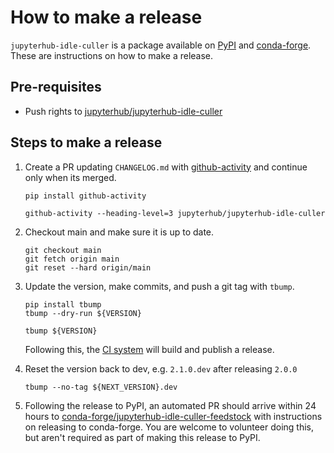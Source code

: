 # How to make a release

`jupyterhub-idle-culler` is a package available on [PyPI] and [conda-forge].
These are instructions on how to make a release.

## Pre-requisites

- Push rights to [jupyterhub/jupyterhub-idle-culler]

## Steps to make a release

1. Create a PR updating `CHANGELOG.md` with [github-activity] and continue only
   when its merged.

   ```shell
   pip install github-activity

   github-activity --heading-level=3 jupyterhub/jupyterhub-idle-culler
   ```

1. Checkout main and make sure it is up to date.

   ```shell
   git checkout main
   git fetch origin main
   git reset --hard origin/main
   ```

1. Update the version, make commits, and push a git tag with `tbump`.

   ```shell
   pip install tbump
   tbump --dry-run ${VERSION}

   tbump ${VERSION}
   ```

   Following this, the [CI system] will build and publish a release.

1. Reset the version back to dev, e.g. `2.1.0.dev` after releasing `2.0.0`

   ```shell
   tbump --no-tag ${NEXT_VERSION}.dev
   ```

1. Following the release to PyPI, an automated PR should arrive within 24 hours
   to [conda-forge/jupyterhub-idle-culler-feedstock] with instructions on
   releasing to conda-forge. You are welcome to volunteer doing this, but aren't
   required as part of making this release to PyPI.

[pypi]: https://pypi.org/project/jupyterhub-idle-culler/
[conda-forge]: https://anaconda.org/conda-forge/jupyterhub-idle-culler
[jupyterhub/jupyterhub-idle-culler]: https://github.com/jupyterhub/jupyterhub-idle-culler
[conda-forge/jupyterhub-idle-culler-feedstock]: https://github.com/conda-forge/jupyterhub-idle-culler-feedstock
[github-activity]: https://github.com/executablebooks/github-activity
[ci system]: https://github.com/jupyterhub/jupyterhub-idle-culler/actions/workflows/release.yaml
